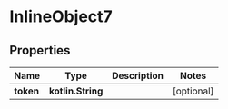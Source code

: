 
# InlineObject7

## Properties
Name | Type | Description | Notes
------------ | ------------- | ------------- | -------------
**token** | **kotlin.String** |  |  [optional]



